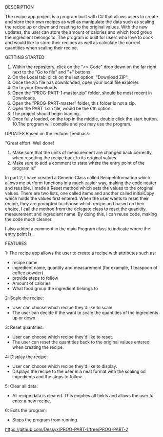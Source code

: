 DESCRIPTION

The recipe app project is a program built with C# that allows users to create and store their own recipes
as well as manipulate the data such as scaling the recipe up or down and reseting to the original values. 
With the new updates, the user can store the amount of calories and which food group the ingredient belongs to.
The program is built for users who love to cook and would like to store their recipes as well as calculate 
the correct quantities when scaling their recipe. 

GETTING STARTED

1. Within the repository, click on the "<> Code" drop down on the far right 
   next to the "Go to file" and "+" buttons.
2. On the Local tab, click on the last option: "Download ZIP".
3. Once the zip file has downloaded, open your local file explorer.
4. Go to your Downloads.
5. Open the "PROG-PART-1-master.zip" folder, should be most recent in Downloads.
6. Open the "PROG-PART-master" folder, this folder is not a zip.
7. Open the PART 1.sln file, would be the 6th option.
8. The project should begin loading.
9. Once fully loaded, on the top in the middle, double click the start button.
10.The program will compile and you may use the program. 


UPDATES
Based on the lecturer feedback:

"Great effort. Well done! 
1. Make sure that the units of measurement are changed back correctly, when resetting the recipe back to its original values
2. Make sure to add a comment to state where the entry point of the program is"

In part 2, I have created a Generic Class called RecipeInformation which allows me perform functions in a much easier way, 
making the code neater and reusible. I made a Reset method which sets the values to the oroginal values. 
There are two lists, one called items and another called initialCopy which holds the values first entered.
When the user wants to reset their recipe, they are prompted to choose which recipe and based on their choice,
I call the method from the delegate class to reset the quanitity, measurement and ingredient name. 
By doing this, i can reuse code, making the code much cleaner. 

I also added a comment in the main Program class to indicate where the entry point is.


FEATURES

1: The recipe app allows the user to create a recipe with attributes such as:
- recipe name
- ingredient name, quantity and measurement (for example, 1 teaspoon of coffee powder)
- provide steps to follow
- Amount of calories
- What food group the ingredient belongs to

2: Scale the recipe:
- User can choose which recipe they'd like to scale.
- The user can decide if the want to scale the quantities of the ingredients up or down.

3: Reset quantities:
- User can choose which recipe they'd like to reset.
- The user can reset the quantities back to the original values entered when creating 
  the recipe.

4: Display the recipe:
- User can choose which recipe they'd like to display.
- Displays the recipe to the user in a neat format with the scaling od ingredients and 
  the steps to follow.

5: Clear all data:
- All recipe data is cleared. This empties all fields and allows the user to enter a new
  recipe.

6: Exits the program:
- Stops the program from running.

https://github.com/Dessyx/PROG-PART-1/tree/PROG-PART-2